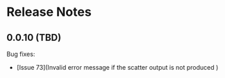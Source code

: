 # Release Notes

## 0.0.10 (TBD)

Bug fixes:
 * [Issue 73](Invalid error message if the scatter output is not produced )